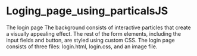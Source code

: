 # Loging_page_using_particalsJS
The login page  The background consists of interactive particles that create a visually appealing effect. The rest of the form elements, including the input fields and button, are styled using custom CSS. The login page consists of three files: login.html, login.css, and an image file.
